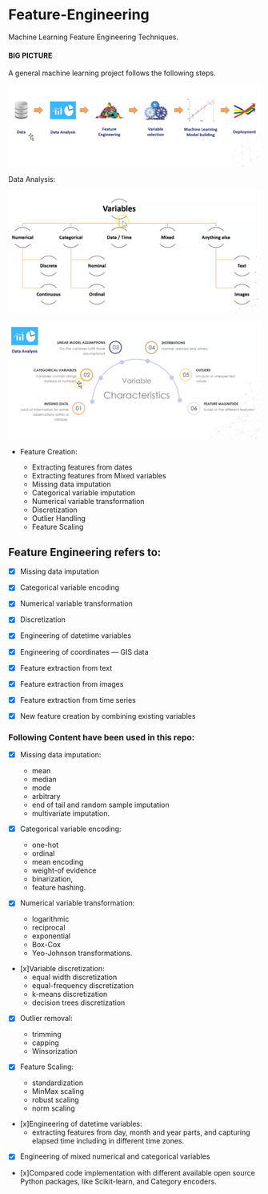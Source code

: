 # Feature-Engineering
Machine Learning Feature Engineering Techniques.


#### BIG PICTURE

A general machine learning project follows the following steps.

![ml Flow](figs/ml_flow.png)


Data Analysis:

![data analysis](figs/data_analysis.png)



![data analysis](figs/data_analysis_1.png)

- Feature Creation: 
  
  - Extracting features from dates 
  - Extracting features from Mixed variables 
  - Missing data imputation 
  - Categorical variable imputation 
  - Numerical variable transformation 
  - Discretization 
  - Outlier Handling 
  - Feature Scaling 


## Feature Engineering refers to: ##

- [x] Missing data imputation
- [x] Categorical variable encoding
- [x] Numerical variable transformation
- [x] Discretization
- [x] Engineering of datetime variables
- [x] Engineering of coordinates — GIS data
- [x] Feature extraction from text
- [x] Feature extraction from images
- [x] Feature extraction from time series
- [x] New feature creation by combining existing variables


### Following Content have been used in this repo: ##

- [x] Missing data imputation: 
  - mean
  - median
  - mode
  - arbitrary
  - end of tail and random sample imputation
  - multivariate imputation.

- [x] Categorical variable encoding: 
  - one-hot
  - ordinal
  - mean encoding
  - weight-of evidence
  - binarization, 
  - feature hashing.

- [x] Numerical variable transformation: 
  - logarithmic
  - reciprocal
  - exponential
  - Box-Cox
  - Yeo-Johnson transformations.

- [x]Variable discretization: 
  - equal width discretization
  - equal-frequency discretization
  - k-means discretization
  - decision trees discretization

- [x] Outlier removal: 
  - trimming
  - capping
  - Winsorization

- [x] Feature Scaling: 
  - standardization
  - MinMax scaling
  - robust scaling
  - norm scaling

- [x]Engineering of datetime variables: 
  - extracting features from day, month and year parts, and capturing elapsed time including in different time zones.

- [x] Engineering of mixed numerical and categorical variables

- [x]Compared code implementation with different available open source Python packages, like Scikit-learn, and Category encoders.